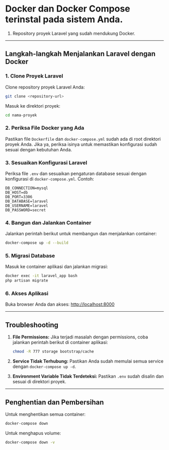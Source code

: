 # Docker dan **Docker Compose** terinstal pada sistem Anda.

1. Repository proyek Laravel yang sudah mendukung Docker.

---

## Langkah-langkah Menjalankan Laravel dengan Docker

### 1. Clone Proyek Laravel

Clone repository proyek Laravel Anda:

```bash
git clone <repository-url>
```

Masuk ke direktori proyek:

```bash
cd nama-proyek
```

### 2. Periksa File Docker yang Ada

Pastikan file `Dockerfile` dan `docker-compose.yml` sudah ada di root direktori proyek Anda. Jika ya, periksa isinya untuk memastikan konfigurasi sudah sesuai dengan kebutuhan Anda.

### 3. Sesuaikan Konfigurasi Laravel

Periksa file `.env` dan sesuaikan pengaturan database sesuai dengan konfigurasi di `docker-compose.yml`. Contoh:

```env
DB_CONNECTION=mysql
DB_HOST=db
DB_PORT=3306
DB_DATABASE=laravel
DB_USERNAME=laravel
DB_PASSWORD=secret
```

### 4. Bangun dan Jalankan Container

Jalankan perintah berikut untuk membangun dan menjalankan container:

```bash
docker-compose up -d --build
```

### 5. Migrasi Database

Masuk ke container aplikasi dan jalankan migrasi:

```bash
docker exec -it laravel_app bash
php artisan migrate
```

### 6. Akses Aplikasi

Buka browser Anda dan akses: [http://localhost:8000](http://localhost:8000)

---

## Troubleshooting

1. **File Permissions:**
   Jika terjadi masalah dengan permissions, coba jalankan perintah berikut di container aplikasi:

    ```bash
    chmod -R 777 storage bootstrap/cache
    ```

2. **Service Tidak Terhubung:**
   Pastikan Anda sudah memulai semua service dengan `docker-compose up -d`.

3. **Environment Variable Tidak Terdeteksi:**
   Pastikan `.env` sudah disalin dan sesuai di direktori proyek.

---

## Penghentian dan Pembersihan

Untuk menghentikan semua container:

```bash
docker-compose down
```

Untuk menghapus volume:

```bash
docker-compose down -v
```
